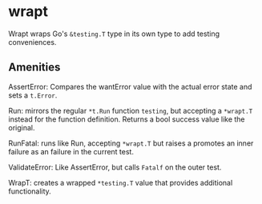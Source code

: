 # wrapt

Wrapt wraps Go's `&testing.T` type in its own type to add testing conveniences.

## Amenities

AssertError: Compares the wantError value with the actual error state and sets a `t.Error`.

Run: mirrors the regular `*t.Run` function `testing`, but accepting a `*wrapt.T` instead for the function definition. Returns a bool success value like the original.

RunFatal: runs like Run, accepting `*wrapt.T` but raises a promotes an inner failure as an failure in the current test.

ValidateError: Like AssertError, but calls `Fatalf` on the outer test.

WrapT: creates a wrapped `*testing.T` value that provides additional functionality.